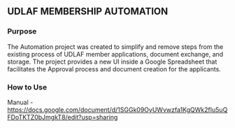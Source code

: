 ## **UDLAF MEMBERSHIP AUTOMATION**

### **Purpose**

The Automation project was created to simplify and remove steps from the existing process of UDLAF member applications, document exchange, and storage. The project provides a new UI inside a Google Spreadsheet that facilitates the Approval process and document creation for the applicants.

### How to Use

Manual - https://docs.google.com/document/d/1SGGk09OyUWvwzfa1KgQWk2fIu5uQFDoTKTZ0bJmgkT8/edit?usp=sharing

